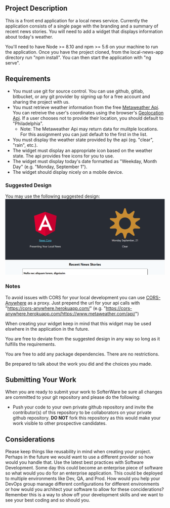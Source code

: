 ## Project Description

This is a front end application for a local news service. Currently the application consists of a single page with the branding and a summary of recent news stories. You will need to add a widget that displays information about today's weather.

You'll need to have Node >= 8.10 and npm >= 5.6 on your machine to run the application. Once you have the project cloned, from the local-news-app directory run "npm install". You can then start the application with "ng serve".

## Requirements

- You must use git for source control. You can use github, gitlab, bitbucket, or any git provider by signing up for a free account and sharing the project with us.
- You must retrieve weather information from the free [Metaweather Api](https://www.metaweather.com/api/). You can retreive the user's coordinates using the browser's [Geolocation Api](https://developer.mozilla.org/en-US/docs/Web/API/Geolocation_API). If a user chooses not to provide their location, you should default to "Philadelphia".
  - Note: The Metaweather Api may return data for mulitple locations. For this assignment you can just default to the first in the list.
- You must display the weather state provided by the api (eg. "clear", "rain", etc.).
- The widget must display an appropriate icon based on the weather state. The api provides free icons for you to use.
- The widget must display today's date formatted as "Weekday, Month Day" (e.g. "Monday, September 1").
- The widget should display nicely on a mobile device.

### Suggested Design

You may use the following suggested design:
![Alt Suggested Design](suggested_design.PNG)

### Notes

To avoid issues with CORS for your local development you can use [CORS-Anywhere](https://cors-anywhere.herokuapp.com/) as a proxy. Just prepend the url for your api calls with "https://cors-anywhere.herokuapp.com/" (e.g. "https://cors-anywhere.herokuapp.com/https://www.metaweather.com/api/")

When creating your widget keep in mind that this widget may be used elswhere in the application in the future.

You are free to deviate from the suggested design in any way so long as it fulfills the requirements.

You are free to add any package dependencies. There are no restrictions.

Be prepared to talk about the work you did and the choices you made.

## Submitting Your Work

When you are ready to submit your work to SofterWare be sure all changes are committed to your git repository and please do the following:

- Push your code to your own private github repository and invite the contributor(s) of this repository to be collaborators on your private github repository. **DO NOT** fork this repository as this would make your work visible to other prospective candidates.

## Considerations
Please keep things like reusability in mind when creating your project. Perhaps in the future we would want to use a different provider so how would you handle that. Use the latest best practices with Software Development. Some day this could become an enterprise piece of software so what would you do for an enterprise application. This could be deployed to multiple environments like Dev, QA, and Prod. How would you help your DevOps group manage different configurations for different environments or how would you architect your software to allow for these conciderations? Remember this is a way to show off your development skills and we want to see your best coding and so should you.
